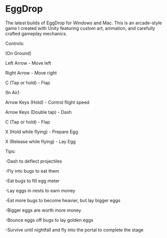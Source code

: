 # EggDrop
The latest builds of EggDrop for Windows and Mac. This is an arcade-style game I created with Unity featuring custom art, animation, and carefully crafted gameplay mechanics.


Controls:

(On Ground)

Left Arrow - Move left

Right Arrow - Move right

C (Tap or hold) - Flap

(In Air)

Arrow Keys (Hold) - Control flight speed

Arrow Keys (Double tap) - Dash

C (Tap or hold) - Flap

X (Hold while flying) - Prepare Egg

X (Release while flying) - Lay Egg



Tips:

-Dash to deflect projectiles

-Fly into bugs to eat them

-Eat bugs to fill egg meter

-Lay eggs in nests to earn money

-Eat more bugs to become heavier, but lay bigger eggs

-Bigger eggs are worth more money

-Bounce eggs off bugs to lay golden eggs

-Survive until nightfall and fly into the portal to complete the stage
